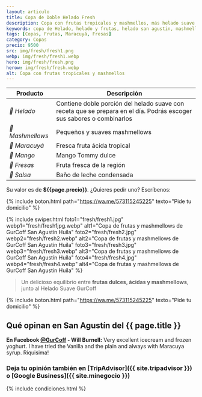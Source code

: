```yaml
---
layout: articulo
title: Copa de Doble Helado Fresh
description: Copa con frutas tropicales y mashmellos, más helado suave GurCoff
keywords: copa de Helado, helado y frutas, helado san agustin, mashmellos san agustin, frutas san agustin
tags: [Copas, Frutas, Maracuyá, Fresas]
category: Copas
precio: 9500
src: img/fresh/fresh1.png
webp: img/fresh/fresh1.webp
hero: img/fresh/fresh.png
herow: img/fresh/fresh.webp
alt: Copa con frutas tropicales y mashmellos
---
```

| Producto | Descripción |
| ----------- | ------ |
| *🍦 Helado* | Contiene doble porción del helado suave con receta que se prepara en el día. Podrás escoger sus sabores o combinarlos |
| *🍡 Mashmellows* | Pequeños y suaves mashmellows |
| *🍋 Maracuyá* | Fresca fruta ácida tropical |
| *🥭 Mango* | Mango Tommy dulce |
| *🍓 Fresas* | Fruta fresca de la región |
| *🍶 Salsa* | Baño de leche condensada |

Su valor es de **${{page.precio}}**. ¿Quieres pedir uno? Escríbenos:

{% include boton.html path="https://wa.me/573115245225" texto="Pide tu domicilio" %}

<!-- Swiper -->
{% include swiper.html foto1="fresh/fresh1.jpg" webp1="fresh/fresh1jpg.webp" alt1="Copa de frutas y mashmellows de GurCoff San Agustín Huila" foto2="fresh/fresh2.jpg" webp2="fresh/fresh2.webp" alt2="Copa de frutas y mashmellows de GurCoff San Agustín Huila" foto3="fresh/fresh3.jpg" webp3="fresh/fresh3.webp" alt3="Copa de frutas y mashmellows de GurCoff San Agustín Huila" foto4="fresh/fresh4.jpg" webp4="fresh/fresh4.webp" alt4="Copa de frutas y mashmellows de GurCoff San Agustín Huila" %}

>Un delicioso equilibrio entre **frutas dulces, ácidas y mashmellows**, junto al Helado Suave GurCoff

{% include boton.html path="https://wa.me/573115245225" texto="Pide tu domicilio" %}

## Qué opinan en San Agustín del {{ page.title }}

**En Facebook [@GurCoff]({{site.facebook}}) - Will Burnell:** Very excellent icecream and frozen yoghurt. I have tried the Vanilla and the plain and always with Maracuya syrup. Riquisima!

### Deja tu opinión también en [TripAdvisor]({{ site.tripadvisor }}) o [Google Business]({{ site.minegocio }})

{% include condiciones.html %}
